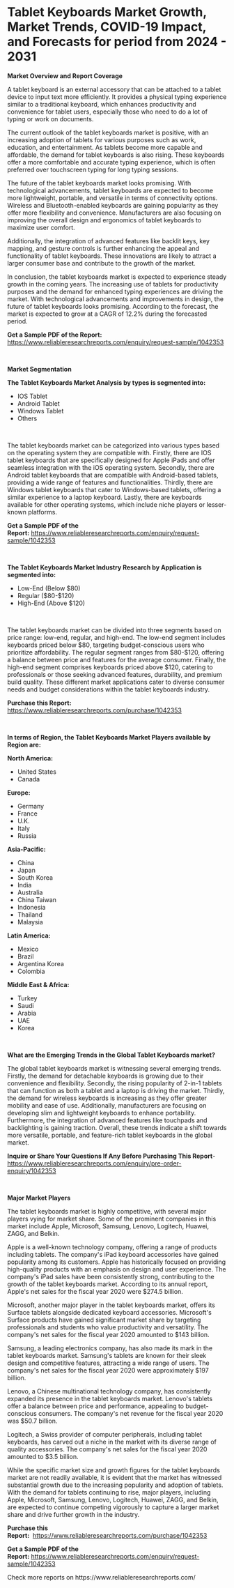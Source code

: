<p><h1>Tablet Keyboards Market Growth, Market Trends, COVID-19 Impact, and Forecasts for period from 2024 - 2031</h1></p><p><strong>Market Overview and Report Coverage</strong></p>
<p><p>A tablet keyboard is an external accessory that can be attached to a tablet device to input text more efficiently. It provides a physical typing experience similar to a traditional keyboard, which enhances productivity and convenience for tablet users, especially those who need to do a lot of typing or work on documents.</p><p>The current outlook of the tablet keyboards market is positive, with an increasing adoption of tablets for various purposes such as work, education, and entertainment. As tablets become more capable and affordable, the demand for tablet keyboards is also rising. These keyboards offer a more comfortable and accurate typing experience, which is often preferred over touchscreen typing for long typing sessions.</p><p>The future of the tablet keyboards market looks promising. With technological advancements, tablet keyboards are expected to become more lightweight, portable, and versatile in terms of connectivity options. Wireless and Bluetooth-enabled keyboards are gaining popularity as they offer more flexibility and convenience. Manufacturers are also focusing on improving the overall design and ergonomics of tablet keyboards to maximize user comfort.</p><p>Additionally, the integration of advanced features like backlit keys, key mapping, and gesture controls is further enhancing the appeal and functionality of tablet keyboards. These innovations are likely to attract a larger consumer base and contribute to the growth of the market.</p><p>In conclusion, the tablet keyboards market is expected to experience steady growth in the coming years. The increasing use of tablets for productivity purposes and the demand for enhanced typing experiences are driving the market. With technological advancements and improvements in design, the future of tablet keyboards looks promising. According to the forecast, the market is expected to grow at a CAGR of 12.2% during the forecasted period.</p></p>
<p><strong>Get a Sample PDF of the Report:</strong> <a href="https://www.reliableresearchreports.com/enquiry/request-sample/1042353">https://www.reliableresearchreports.com/enquiry/request-sample/1042353</a></p>
<p>&nbsp;</p>
<p><strong>Market Segmentation</strong></p>
<p><strong>The Tablet Keyboards Market Analysis by types is segmented into:</strong></p>
<p><ul><li>IOS Tablet</li><li>Android Tablet</li><li>Windows Tablet</li><li>Others</li></ul></p>
<p>&nbsp;</p>
<p><p>The tablet keyboards market can be categorized into various types based on the operating system they are compatible with. Firstly, there are IOS tablet keyboards that are specifically designed for Apple iPads and offer seamless integration with the iOS operating system. Secondly, there are Android tablet keyboards that are compatible with Android-based tablets, providing a wide range of features and functionalities. Thirdly, there are Windows tablet keyboards that cater to Windows-based tablets, offering a similar experience to a laptop keyboard. Lastly, there are keyboards available for other operating systems, which include niche players or lesser-known platforms.</p></p>
<p><strong>Get a Sample PDF of the Report:</strong>&nbsp;<a href="https://www.reliableresearchreports.com/enquiry/request-sample/1042353">https://www.reliableresearchreports.com/enquiry/request-sample/1042353</a></p>
<p>&nbsp;</p>
<p><strong>The Tablet Keyboards Market Industry Research by Application is segmented into:</strong></p>
<p><ul><li>Low-End (Below $80)</li><li>Regular ($80-$120)</li><li>High-End (Above $120)</li></ul></p>
<p>&nbsp;</p>
<p><p>The tablet keyboards market can be divided into three segments based on price range: low-end, regular, and high-end. The low-end segment includes keyboards priced below $80, targeting budget-conscious users who prioritize affordability. The regular segment ranges from $80-$120, offering a balance between price and features for the average consumer. Finally, the high-end segment comprises keyboards priced above $120, catering to professionals or those seeking advanced features, durability, and premium build quality. These different market applications cater to diverse consumer needs and budget considerations within the tablet keyboards industry.</p></p>
<p><strong>Purchase this Report:</strong>&nbsp; <a href="https://www.reliableresearchreports.com/purchase/1042353">https://www.reliableresearchreports.com/purchase/1042353</a></p>
<p>&nbsp;</p>
<p><strong>In terms of Region, the Tablet Keyboards Market Players available by Region are:</strong></p>
<p>
    <p> <strong> North America: </strong>
        <ul>
            <li>United States</li>
            <li>Canada</li>
        </ul>
        </p> 
    <p> <strong> Europe: </strong>
        <ul>
            <li>Germany</li>
            <li>France</li>
            <li>U.K.</li>
            <li>Italy</li>
            <li>Russia</li>
        </ul>
        </p> 
    <p> <strong> Asia-Pacific: </strong>
        <ul>
            <li>China</li>
            <li>Japan</li>
            <li>South Korea</li>
            <li>India</li>
            <li>Australia</li>
            <li>China Taiwan</li>
            <li>Indonesia</li>
            <li>Thailand</li>
            <li>Malaysia</li>
        </ul>
        </p> 
    <p> <strong> Latin America: </strong>
        <ul>
            <li>Mexico</li>
            <li>Brazil</li>
            <li>Argentina Korea</li>
            <li>Colombia</li>
        </ul>
        </p> 
    <p> <strong> Middle East & Africa: </strong>
        <ul>
            <li>Turkey</li>
            <li>Saudi</li>
            <li>Arabia</li>
            <li>UAE</li>
            <li>Korea</li>
        </ul>
    </p>
    </p>
<p>&nbsp;</p>
<p><strong>What are the Emerging Trends in the Global Tablet Keyboards market?</strong></p>
<p><p>The global tablet keyboards market is witnessing several emerging trends. Firstly, the demand for detachable keyboards is growing due to their convenience and flexibility. Secondly, the rising popularity of 2-in-1 tablets that can function as both a tablet and a laptop is driving the market. Thirdly, the demand for wireless keyboards is increasing as they offer greater mobility and ease of use. Additionally, manufacturers are focusing on developing slim and lightweight keyboards to enhance portability. Furthermore, the integration of advanced features like touchpads and backlighting is gaining traction. Overall, these trends indicate a shift towards more versatile, portable, and feature-rich tablet keyboards in the global market.</p></p>
<p><strong>Inquire or Share Your Questions If Any Before Purchasing This Report</strong>- <a href="https://www.reliableresearchreports.com/enquiry/pre-order-enquiry/1042353">https://www.reliableresearchreports.com/enquiry/pre-order-enquiry/1042353</a></p>
<p>&nbsp;</p>
<p><strong>Major Market Players</strong></p>
<p><p>The tablet keyboards market is highly competitive, with several major players vying for market share. Some of the prominent companies in this market include Apple, Microsoft, Samsung, Lenovo, Logitech, Huawei, ZAGG, and Belkin. </p><p>Apple is a well-known technology company, offering a range of products including tablets. The company's iPad keyboard accessories have gained popularity among its customers. Apple has historically focused on providing high-quality products with an emphasis on design and user experience. The company's iPad sales have been consistently strong, contributing to the growth of the tablet keyboards market. According to its annual report, Apple's net sales for the fiscal year 2020 were $274.5 billion.</p><p>Microsoft, another major player in the tablet keyboards market, offers its Surface tablets alongside dedicated keyboard accessories. Microsoft's Surface products have gained significant market share by targeting professionals and students who value productivity and versatility. The company's net sales for the fiscal year 2020 amounted to $143 billion.</p><p>Samsung, a leading electronics company, has also made its mark in the tablet keyboards market. Samsung's tablets are known for their sleek design and competitive features, attracting a wide range of users. The company's net sales for the fiscal year 2020 were approximately $197 billion.</p><p>Lenovo, a Chinese multinational technology company, has consistently expanded its presence in the tablet keyboards market. Lenovo's tablets offer a balance between price and performance, appealing to budget-conscious consumers. The company's net revenue for the fiscal year 2020 was $50.7 billion.</p><p>Logitech, a Swiss provider of computer peripherals, including tablet keyboards, has carved out a niche in the market with its diverse range of quality accessories. The company's net sales for the fiscal year 2020 amounted to $3.5 billion.</p><p>While the specific market size and growth figures for the tablet keyboards market are not readily available, it is evident that the market has witnessed substantial growth due to the increasing popularity and adoption of tablets. With the demand for tablets continuing to rise, major players, including Apple, Microsoft, Samsung, Lenovo, Logitech, Huawei, ZAGG, and Belkin, are expected to continue competing vigorously to capture a larger market share and drive further growth in the industry.</p></p>
<p><strong>Purchase this Report:</strong>&nbsp;&nbsp;<a href="https://www.reliableresearchreports.com/purchase/1042353">https://www.reliableresearchreports.com/purchase/1042353</a></p>
<p></p>
<p><strong>Get a Sample PDF of the Report:</strong>&nbsp;<a href="https://www.reliableresearchreports.com/enquiry/request-sample/1042353">https://www.reliableresearchreports.com/enquiry/request-sample/1042353</a></p>
<p>Check more reports on https://www.reliableresearchreports.com/</p>